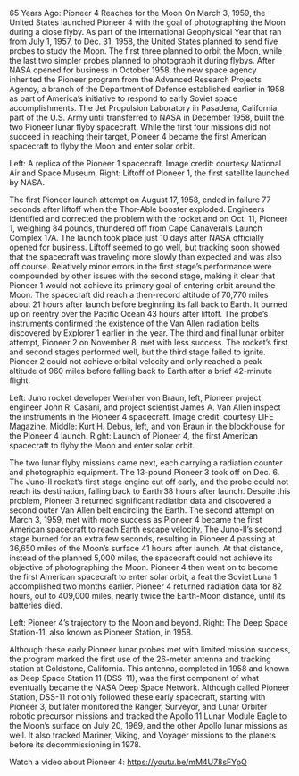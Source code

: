 65 Years Ago: Pioneer 4 Reaches for the Moon 
 On March 3, 1959, the United States launched Pioneer 4 with the goal of photographing the Moon during a close flyby. As part of the International Geophysical Year that ran from July 1, 1957, to Dec. 31, 1958, the United States planned to send five probes to study the Moon. The first three planned to orbit the Moon, while the last two simpler probes planned to photograph it during flybys. After NASA opened for business in October 1958, the new space agency inherited the Pioneer program from the Advanced Research Projects Agency, a branch of the Department of Defense established earlier in 1958 as part of America’s initiative to respond to early Soviet space accomplishments. The Jet Propulsion Laboratory in Pasadena, California, part of the U.S. Army until transferred to NASA in December 1958, built the two Pioneer lunar flyby spacecraft. While the first four missions did not succeed in reaching their target, Pioneer 4 became the first American spacecraft to flyby the Moon and enter solar orbit.



Left: A replica of the Pioneer 1 spacecraft. Image credit: courtesy National Air and Space Museum. Right: Liftoff of Pioneer 1, the first satellite launched by NASA.

The first Pioneer launch attempt on August 17, 1958, ended in failure 77 seconds after liftoff when the Thor-Able booster exploded. Engineers identified and corrected the problem with the rocket and on Oct. 11, Pioneer 1, weighing 84 pounds, thundered off from Cape Canaveral’s Launch Complex 17A. The launch took place just 10 days after NASA officially opened for business. Liftoff seemed to go well, but tracking soon showed that the spacecraft was traveling more slowly than expected and was also off course. Relatively minor errors in the first stage’s performance were compounded by other issues with the second stage, making it clear that Pioneer 1 would not achieve its primary goal of entering orbit around the Moon. The spacecraft did reach a then-record altitude of 70,770 miles about 21 hours after launch before beginning its fall back to Earth. It burned up on reentry over the Pacific Ocean 43 hours after liftoff. The probe’s instruments confirmed the existence of the Van Allen radiation belts discovered by Explorer 1 earlier in the year. The third and final lunar orbiter attempt, Pioneer 2 on November 8, met with less success. The rocket’s first and second stages performed well, but the third stage failed to ignite. Pioneer 2 could not achieve orbital velocity and only reached a peak altitude of 960 miles before falling back to Earth after a brief 42-minute flight.



Left: Juno rocket developer Wernher von Braun, left, Pioneer project engineer John R. Casani, and project scientist James A. Van Allen inspect the instruments in the Pioneer 4 spacecraft. Image credit: courtesy LIFE Magazine. Middle: Kurt H. Debus, left, and von Braun in the blockhouse for the Pioneer 4 launch. Right: Launch of Pioneer 4, the first American spacecraft to flyby the Moon and enter solar orbit.

The two lunar flyby missions came next, each carrying a radiation counter and photographic equipment. The 13-pound Pioneer 3 took off on Dec. 6. The Juno-II rocket’s first stage engine cut off early, and the probe could not reach its destination, falling back to Earth 38 hours after launch. Despite this problem, Pioneer 3 returned significant radiation data and discovered a second outer Van Allen belt encircling the Earth. The second attempt on March 3, 1959, met with more success as Pioneer 4 became the first American spacecraft to reach Earth escape velocity. The Juno-II’s second stage burned for an extra few seconds, resulting in Pioneer 4 passing at 36,650 miles of the Moon’s surface 41 hours after launch. At that distance, instead of the planned 5,000 miles, the spacecraft could not achieve its objective of photographing the Moon. Pioneer 4 then went on to become the first American spacecraft to enter solar orbit, a feat the Soviet Luna 1 accomplished two months earlier. Pioneer 4 returned radiation data for 82 hours, out to 409,000 miles, nearly twice the Earth-Moon distance, until its batteries died.



Left: Pioneer 4’s trajectory to the Moon and beyond. Right: The Deep Space Station-11, also known as Pioneer Station, in 1958.

Although these early Pioneer lunar probes met with limited mission success, the program marked the first use of the 26-meter antenna and tracking station at Goldstone, California. This antenna, completed in 1958 and known as Deep Space Station 11 (DSS-11), was the first component of what eventually became the NASA Deep Space Network. Although called Pioneer Station, DSS-11 not only followed these early spacecraft, starting with Pioneer 3, but later monitored the Ranger, Surveyor, and Lunar Orbiter robotic precursor missions and tracked the Apollo 11 Lunar Module Eagle to the Moon’s surface on July 20, 1969, and the other Apollo lunar missions as well. It also tracked Mariner, Viking, and Voyager missions to the planets before its decommissioning in 1978.

Watch a video about Pioneer 4: https://youtu.be/mM4U78sFYpQ